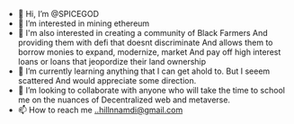 - 👋 Hi, I’m @SPICEGOD
- 👀 I’m interested in mining ethereum
- 🥎 I'm also interested in creating a community of Black Farmers
 And providing them with defi that doesnt discriminate 
And allows them to borrow monies to expand, modernize, market
And pay off high interest loans or loans that jeopordize their land ownership
- 🌱 I’m currently learning anything that I can get ahold to. But I seeem scattered 
And would appreciate some direction.
- 💞️ I’m looking to collaborate with anyone who will take the time to school me on the nuances of 
Decentralized web and metaverse.
- 📫 How to reach me ..hillnnamdi@gmail.com

<!---
SPICEGOD/SPICEGOD is a ✨ special ✨ repository because its `README.md` (this file) appears on your GitHub profile.
You can click the Preview link to take a look at your changes.
--->
